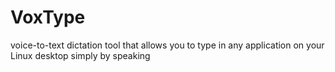 # VoxType
voice-to-text dictation tool that allows you to type in any application on your Linux desktop simply by speaking
